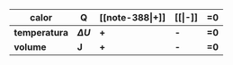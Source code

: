 | calor           | Q              | [[note-388\|**+**]] | [[\|**-**]] | =0     |
| --------------- | -------------- | ------------------- | ----------- | ------ |
| **temperatura** | **$\Delta U$** | **+**               | **-**       | **=0** |
| **volume**      | **J**          | **+**               | **-**       | **=0** |
